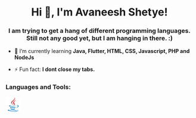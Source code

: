 <h1 align="center">Hi 👋, I'm Avaneesh Shetye!</h1>
<h3 align="center">I am trying to get a hang of different programming languages. Still not any good yet, but I am hanging in there. :)</h3>

- 🌱 I’m currently learning **Java, Flutter, HTML, CSS, Javascript, PHP and NodeJs**

- ⚡ Fun fact: **I dont close my tabs.**


<p align="left">
</p>

<h3 align="left">Languages and Tools:</h3>
<p align="left"> <a href="https://www.java.com" target="_blank" rel="noreferrer"> <img src="https://raw.githubusercontent.com/devicons/devicon/master/icons/java/java-original.svg" alt="java" width="40" height="40"/> </a> </p>
